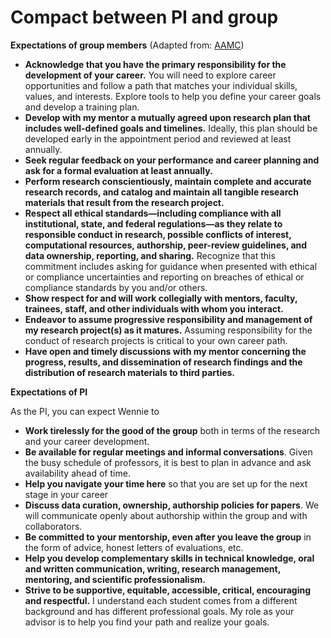 # Compact between PI and group



**Expectations of group members** (Adapted from: [AAMC](https://www.aamc.org/what-we-do/mission-areas/medical-research/post-doc-compact))

* **Acknowledge that you have the primary responsibility for the development of your career.** You will need to explore career opportunities and follow a path that matches your individual skills, values, and interests. Explore tools to help you define your career goals and develop a training plan.&#x20;
* **Develop with my mentor a mutually agreed upon research plan that includes well-defined goals and timelines.** Ideally, this plan should be developed early in the appointment period and reviewed at least annually.
* **Seek regular feedback on your performance and career planning and ask for a formal evaluation at least annually.**&#x20;
* **Perform research conscientiously, maintain complete and accurate research records, and catalog and maintain all tangible research materials that result from the research project.**
* **Respect all ethical standards—including compliance with all institutional, state, and federal regulations—as they relate to responsible conduct in research, possible conflicts of interest, computational resources, authorship, peer-review guidelines, and data ownership, reporting, and sharing.** Recognize that this commitment includes asking for guidance when presented with ethical or compliance uncertainties and reporting on breaches of ethical or compliance standards by you and/or others.
* **Show respect for and will work collegially with mentors, faculty, trainees, staff, and other individuals with whom you interact.**
* **Endeavor to assume progressive responsibility and management of my research project(s) as it matures.** Assuming responsibility for the conduct of research projects is critical to your own career path.&#x20;
* **Have open and timely discussions with my mentor concerning the progress, results, and dissemination of research findings and the distribution of research materials to third parties.**&#x20;

**Expectations of PI**

As the PI, you can expect Wennie to

* **Work tirelessly for the good of the group** both in terms of the research and your career development.
* **Be available for regular meetings and informal conversations**. Given the busy schedule of professors, it is best to plan in advance and ask availability ahead of time.
* **Help you navigate your time here** so that you are set up for the next stage in your career
* **Discuss data curation, ownership, authorship policies for papers**. We will communicate openly about authorship within the group and with collaborators.&#x20;
* **Be committed to your mentorship, even after you leave the group** in the form of advice, honest letters of evaluations, etc.
* **Help you develop complementary skills in technical knowledge, oral and written communication, writing, research management, mentoring, and scientific professionalism.**
* **Strive to be supportive, equitable, accessible, critical, encouraging and respectful.** I understand each student comes from a different background and has different professional goals. My role as your advisor is to help you find your path and realize your goals.&#x20;
